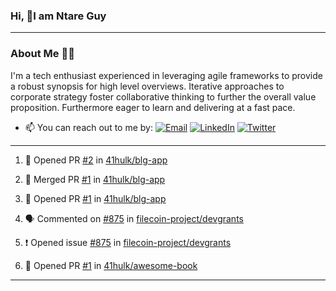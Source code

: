 ### Hi, 👋I am Ntare Guy

---

### About Me 👨‍💻

I'm a tech enthusiast experienced in leveraging agile frameworks to provide a robust synopsis for high level overviews. Iterative approaches to corporate strategy foster collaborative thinking to further the overall value proposition. Furthermore eager to learn and delivering at a fast pace.

- 📫 You can reach out to me by:
  [![Email](https://img.shields.io/badge/--gmail?label=Gmail&logo=Gmail&style=social)](mailto:gntare2@gmail.com)
  [![LinkedIn](https://img.shields.io/badge/--linkedin?label=LinkedIn&logo=LinkedIn&style=social)](https://www.linkedin.com/in/ntare-guy)
  [![Twitter](https://img.shields.io/badge/--twitter?label=Twitter&logo=Twitter&style=social)](https://twitter.com/ntare_guy)
 

---

<!--START_SECTION:activity-->
1. 💪 Opened PR [#2](https://github.com/41hulk/blg-app/pull/2) in [41hulk/blg-app](https://github.com/41hulk/blg-app)

2. 🎉 Merged PR [#1](https://github.com/41hulk/blg-app/pull/1) in [41hulk/blg-app](https://github.com/41hulk/blg-app)
3. 💪 Opened PR [#1](https://github.com/41hulk/blg-app/pull/1) in [41hulk/blg-app](https://github.com/41hulk/blg-app)
4. 🗣 Commented on [#875](https://github.com/filecoin-project/devgrants/issues/875) in [filecoin-project/devgrants](https://github.com/filecoin-project/devgrants)
5. ❗️ Opened issue [#875](https://github.com/filecoin-project/devgrants/issues/875) in [filecoin-project/devgrants](https://github.com/filecoin-project/devgrants)
5. 💪 Opened PR [#1](https://github.com/41hulk/awesome-book/pull/1) in [41hulk/awesome-book](https://github.com/41hulk/awesome-book)
<!--END_SECTION:activity-->

---


